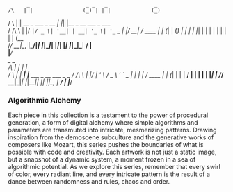           _                  _ _   _               _       
    /\   | |                (_) | | |             (_)      
   /  \  | | __ _  ___  _ __ _| |_| |__  _ __ ___  _  ___  
  / /\ \ | |/ _` |/ _ \| '__| | __| '_ \| '_ ` _ \| |/ __| 
 / ____ \| | (_| | (_) | |  | | |_| | | | | | | | | | (__  
/_/    \_\_|\__, |\___/|_|  |_|\__|_| |_|_| |_| |_|_|\___| 
             __/ |                                         
            |___/                                          
          _      _                          
    /\   | |    | |                         
   /  \  | | ___| |__   ___ _ __ ___  _   _ 
  / /\ \ | |/ __| '_ \ / _ \ '_ ` _ \| | | |
 / ____ \| | (__| | | |  __/ | | | | | |_| |
/_/    \_\_|\___|_| |_|\___|_| |_| |_|\__, |
                                       __/ |
                                      |___/ 


### Algorithmic Alchemy

Each piece in this collection is a testament to the power of procedural generation, a form of digital alchemy where simple algorithms and parameters are transmuted into intricate, mesmerizing patterns. Drawing inspiration from the demoscene subculture and the generative works of composers like Mozart, this series pushes the boundaries of what is possible with code and creativity. Each artwork is not just a static image, but a snapshot of a dynamic system, a moment frozen in a sea of algorithmic potential. As we explore this series, remember that every swirl of color, every radiant line, and every intricate pattern is the result of a dance between randomness and rules, chaos and order.